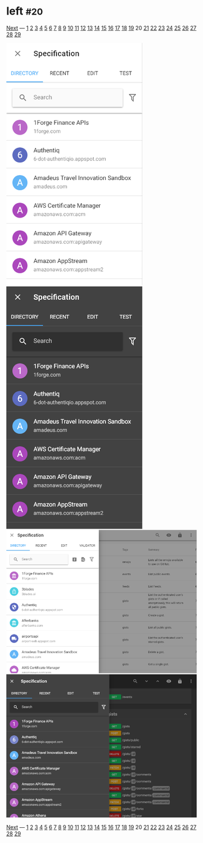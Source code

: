 # left <small>#20</small>

[Next](./21_categories.md) &mdash; [1](./01_loading.md) [2](./02_landing.md) [3](./03_download.md) [4](./04_generator.md) [5](./05_language.md) [6](./06_options.md) [7](./07_menu.md) [8](./08_view.md) [9](./09_wide.md) [10](./10_summary+paths.md) [11](./11_summary.md) [12](./12_operations.md) [13](./13_table.md) [14](./14_right.md) [15](./15_request.md) [16](./16_code.md) [17](./17_method.md) [18](./18_status.md) [19](./19_header.md) 20 [21](./21_categories.md) [22](./22_recent.md) [23](./23_edit.md) [24](./24_fullscreen.md) [25](./25_test.md) [26](./26_methods.md) [27](./27_statuses.md) [28](./28_headers.md) [29](./29_about.md) 

![](./images/light_xs_20_left.png)![](./images/dark_xs_20_left.png)![](./images/light_md_20_left.png)![](./images/dark_md_20_left.png)

[Next](./21_categories.md) &mdash; [1](./01_loading.md) [2](./02_landing.md) [3](./03_download.md) [4](./04_generator.md) [5](./05_language.md) [6](./06_options.md) [7](./07_menu.md) [8](./08_view.md) [9](./09_wide.md) [10](./10_summary+paths.md) [11](./11_summary.md) [12](./12_operations.md) [13](./13_table.md) [14](./14_right.md) [15](./15_request.md) [16](./16_code.md) [17](./17_method.md) [18](./18_status.md) [19](./19_header.md) 20 [21](./21_categories.md) [22](./22_recent.md) [23](./23_edit.md) [24](./24_fullscreen.md) [25](./25_test.md) [26](./26_methods.md) [27](./27_statuses.md) [28](./28_headers.md) [29](./29_about.md) 
